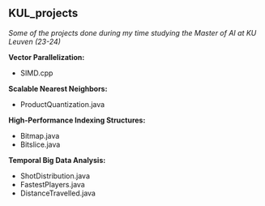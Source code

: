 ## KUL_projects

_Some of the projects done during my time studying the Master of AI at KU Leuven (23-24)_

**Vector Parallelization:**
- SIMD.cpp

**Scalable Nearest Neighbors:**
- ProductQuantization.java

**High-Performance Indexing Structures:**
- Bitmap.java
- Bitslice.java

**Temporal Big Data Analysis:**
- ShotDistribution.java
- FastestPlayers.java
- DistanceTravelled.java

